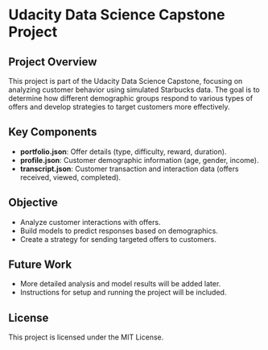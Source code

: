 # Udacity Data Science Capstone Project

## Project Overview
This project is part of the Udacity Data Science Capstone, focusing on analyzing customer behavior using simulated Starbucks data. The goal is to determine how different demographic groups respond to various types of offers and develop strategies to target customers more effectively.

## Key Components
- **portfolio.json**: Offer details (type, difficulty, reward, duration).
- **profile.json**: Customer demographic information (age, gender, income).
- **transcript.json**: Customer transaction and interaction data (offers received, viewed, completed).

## Objective
- Analyze customer interactions with offers.
- Build models to predict responses based on demographics.
- Create a strategy for sending targeted offers to customers.

## Future Work
- More detailed analysis and model results will be added later.
- Instructions for setup and running the project will be included.

## License
This project is licensed under the MIT License.
